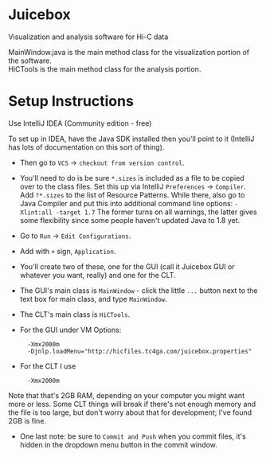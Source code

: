 Juicebox
========

Visualization and analysis software for Hi-C data

MainWindow.java is the main method class for the visualization portion of the software.  
HiCTools is the main method class for the analysis portion.


Setup Instructions
========

Use IntelliJ IDEA (Community edition - free)

To set up in IDEA, have the Java SDK installed
then you'll point to it (IntelliJ has lots of documentation on this sort of thing).  

* Then go to `VCS` -> `checkout from version control`.

* You'll need to do is be sure `*.sizes` is included as a file to be copied over to the class files.
Set this up via IntelliJ `Preferences` -> `Compiler`. Add `?*.sizes` to the list of Resource Patterns.
While there, also go to Java Compiler and put this into additional command line options: `-Xlint:all -target 1.7`
The former turns on all warnings, the latter gives some flexibility since some people haven't updated Java to 1.8 yet.

* Go to `Run` -> `Edit Configurations`.
* Add with `+` sign, `Application`.
* You'll create two of these, one for the GUI (call it Juicebox GUI or whatever you want, really) and one for the CLT.
* The GUI's main class is `MainWindow` - click the little `...` button next to the text box for main class, and type `MainWindow`.
* The CLT's main class is `HiCTools`.  
* For the GUI under VM Options:

        -Xmx2000m
        -Djnlp.loadMenu="http://hicfiles.tc4ga.com/juicebox.properties"

* For the CLT I use 

        -Xmx2000m

Note that that's 2GB RAM, depending on your computer you might want more or less.
Some CLT things will break if there's not enough memory and the file is too large,
but don't worry about that for development; I've found 2GB is fine.

* One last note: be sure to `Commit and Push` when you commit files, it's hidden in the dropdown menu button in the
commit window.
